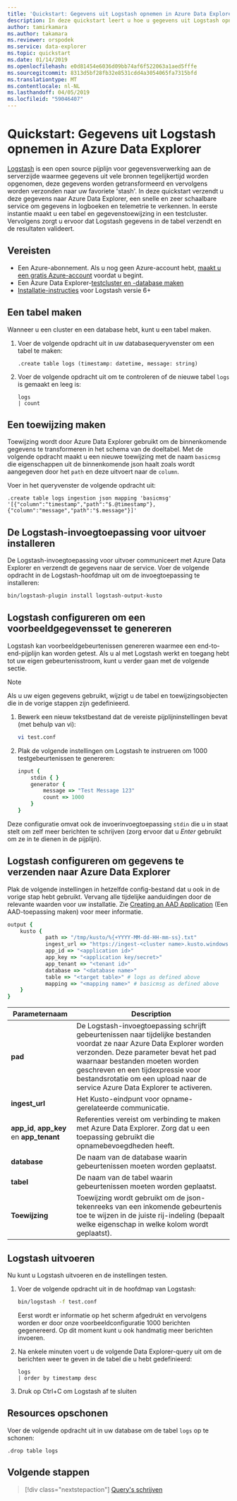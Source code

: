 ```yaml
---
title: 'Quickstart: Gegevens uit Logstash opnemen in Azure Data Explorer'
description: In deze quickstart leert u hoe u gegevens uit Logstash opneemt (laadt) in Azure Data Explorer
author: tamirkamara
ms.author: takamara
ms.reviewer: orspodek
ms.service: data-explorer
ms.topic: quickstart
ms.date: 01/14/2019
ms.openlocfilehash: e0d81454e6036d09bb74af6f522063a1aed5fffe
ms.sourcegitcommit: 8313d5bf28fb32e8531cdd4a3054065fa7315bfd
ms.translationtype: MT
ms.contentlocale: nl-NL
ms.lasthandoff: 04/05/2019
ms.locfileid: "59046407"
---
```

# <a name="quickstart-ingest-data-from-logstash-to-azure-data-explorer"></a>Quickstart: Gegevens uit Logstash opnemen in Azure Data Explorer

[Logstash](https://www.elastic.co/products/logstash) is een open source pijplijn voor gegevensverwerking aan de serverzijde waarmee gegevens uit vele bronnen tegelijkertijd worden opgenomen, deze gegevens worden getransformeerd en vervolgens worden verzonden naar uw favoriete 'stash'. In deze quickstart verzendt u deze gegevens naar Azure Data Explorer, een snelle en zeer schaalbare service om gegevens in logboeken en telemetrie te verkennen. In eerste instantie maakt u een tabel en gegevenstoewijzing in een testcluster. Vervolgens zorgt u ervoor dat Logstash gegevens in de tabel verzendt en de resultaten valideert.

## <a name="prerequisites"></a>Vereisten

* Een Azure-abonnement. Als u nog geen Azure-account hebt, [maakt u een gratis Azure-account](https://azure.microsoft.com/free/) voordat u begint.
* Een Azure Data Explorer-[testcluster en -database maken](create-cluster-database-portal.md)
* [Installatie-instructies](https://www.elastic.co/guide/en/logstash/current/installing-logstash.html) voor Logstash versie 6+

## <a name="create-a-table"></a>Een tabel maken

Wanneer u een cluster en een database hebt, kunt u een tabel maken.

1. Voer de volgende opdracht uit in uw databasequeryvenster om een tabel te maken:

    ```Kusto
    .create table logs (timestamp: datetime, message: string)
    ```

1. Voer de volgende opdracht uit om te controleren of de nieuwe tabel `logs` is gemaakt en leeg is:
    ```Kusto
    logs
    | count
    ```

## <a name="create-a-mapping"></a>Een toewijzing maken

Toewijzing wordt door Azure Data Explorer gebruikt om de binnenkomende gegevens te transformeren in het schema van de doeltabel. Met de volgende opdracht maakt u een nieuwe toewijzing met de naam `basicmsg` die eigenschappen uit de binnenkomende json haalt zoals wordt aangegeven door het `path` en deze uitvoert naar de `column`.

Voer in het queryvenster de volgende opdracht uit:

```Kusto
.create table logs ingestion json mapping 'basicmsg' '[{"column":"timestamp","path":"$.@timestamp"},{"column":"message","path":"$.message"}]'
```

## <a name="install-the-logstash-output-plugin"></a>De Logstash-invoegtoepassing voor uitvoer installeren

De Logstash-invoegtoepassing voor uitvoer communiceert met Azure Data Explorer en verzendt de gegevens naar de service.
Voer de volgende opdracht in de Logstash-hoofdmap uit om de invoegtoepassing te installeren:

```sh
bin/logstash-plugin install logstash-output-kusto
```

## <a name="configure-logstash-to-generate-a-sample-dataset"></a>Logstash configureren om een voorbeeldgegevensset te genereren

Logstash kan voorbeeldgebeurtenissen genereren waarmee een end-to-end-pijplijn kan worden getest.
Als u al met Logstash werkt en toegang hebt tot uw eigen gebeurtenisstroom, kunt u verder gaan met de volgende sectie. 

> [!NOTE]
> Als u uw eigen gegevens gebruikt, wijzigt u de tabel en toewijzingsobjecten die in de vorige stappen zijn gedefinieerd.

1. Bewerk een nieuw tekstbestand dat de vereiste pijplijninstellingen bevat (met behulp van vi):

    ```sh
    vi test.conf
    ```

1. Plak de volgende instellingen om Logstash te instrueren om 1000 testgebeurtenissen te genereren:

    ```ruby
    input {
        stdin { }
        generator {
            message => "Test Message 123"
            count => 1000
        }
    }
    ```

Deze configuratie omvat ook de invoerinvoegtoepassing `stdin` die u in staat stelt om zelf meer berichten te schrijven (zorg ervoor dat u *Enter* gebruikt om ze in te dienen in de pijplijn).

## <a name="configure-logstash-to-send-data-to-azure-data-explorer"></a>Logstash configureren om gegevens te verzenden naar Azure Data Explorer

Plak de volgende instellingen in hetzelfde config-bestand dat u ook in de vorige stap hebt gebruikt. Vervang alle tijdelijke aanduidingen door de relevante waarden voor uw installatie. Zie [Creating an AAD Application](/azure/kusto/management/access-control/how-to-provision-aad-app) (Een AAD-toepassing maken) voor meer informatie. 

```ruby
output {
    kusto {
            path => "/tmp/kusto/%{+YYYY-MM-dd-HH-mm-ss}.txt"
            ingest_url => "https://ingest-<cluster name>.kusto.windows.net/"
            app_id => "<application id>"
            app_key => "<application key/secret>"
            app_tenant => "<tenant id>"
            database => "<database name>"
            table => "<target table>" # logs as defined above
            mapping => "<mapping name>" # basicmsg as defined above
    }
}
```

| Parameternaam | Description |
| --- | --- |
| **pad** | De Logstash-invoegtoepassing schrijft gebeurtenissen naar tijdelijke bestanden voordat ze naar Azure Data Explorer worden verzonden. Deze parameter bevat het pad waarnaar bestanden moeten worden geschreven en een tijdexpressie voor bestandsrotatie om een upload naar de service Azure Data Explorer te activeren.|
| **ingest_url** | Het Kusto-eindpunt voor opname-gerelateerde communicatie.|
| **app_id**, **app_key** en **app_tenant**| Referenties vereist om verbinding te maken met Azure Data Explorer. Zorg dat u een toepassing gebruikt die opnamebevoegdheden heeft. |
| **database**| De naam van de database waarin gebeurtenissen moeten worden geplaatst. |
| **tabel** | De naam van de tabel waarin gebeurtenissen moeten worden geplaatst. |
| **Toewijzing** | Toewijzing wordt gebruikt om de json-tekenreeks van een inkomende gebeurtenis toe te wijzen in de juiste rij-indeling (bepaalt welke eigenschap in welke kolom wordt geplaatst). |

## <a name="run-logstash"></a>Logstash uitvoeren

Nu kunt u Logstash uitvoeren en de instellingen testen.

1. Voer de volgende opdracht uit in de hoofdmap van Logstash:

    ```sh
    bin/logstash -f test.conf
    ```

    Eerst wordt er informatie op het scherm afgedrukt en vervolgens worden er door onze voorbeeldconfiguratie 1000 berichten gegenereerd. Op dit moment kunt u ook handmatig meer berichten invoeren.

1. Na enkele minuten voert u de volgende Data Explorer-query uit om de berichten weer te geven in de tabel die u hebt gedefinieerd:

    ```Kusto
    logs
    | order by timestamp desc
    ```

1. Druk op Ctrl+C om Logstash af te sluiten

## <a name="clean-up-resources"></a>Resources opschonen

Voer de volgende opdracht uit in uw database om de tabel `logs` op te schonen:

```Kusto
.drop table logs
```

## <a name="next-steps"></a>Volgende stappen

> [!div class="nextstepaction"]
> [Query's schrijven](write-queries.md)